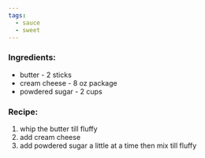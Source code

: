 ```yaml
---
tags:
  - sauce
  - sweet
---
```

### Ingredients:
- butter - 2 sticks
- cream cheese - 8 oz package
- powdered sugar - 2 cups

### Recipe:
1. whip the butter till fluffy
2. add cream cheese
3. add powdered sugar a little at a time then mix till fluffy